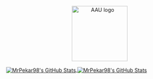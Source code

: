<p align="center">
  <img src="https://upload.wikimedia.org/wikipedia/en/b/b9/AAU_logo_2012.png" width="150" title="AAU logo">
</p>

<a href="https://github.com/anuraghazra/github-readme-stats">
  <img align="center" alt="MrPekar98's GitHub Stats" src="https://github-readme-stats.vercel.app/api?username=MrPekar98&show_icons=true&hide_border=true"/>
</a>

<a href="https://github.com/anuraghazra/github-readme-stats">
  <img align="center" alt="MrPekar98's GitHub Stats" src="https://github-readme-stats.vercel.app/api/top-langs/?username=MrPekar98&layout=compact"/>
</a>
